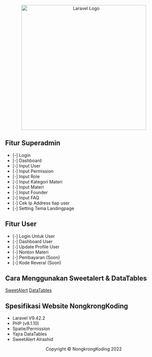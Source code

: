<p align="center"><a href="https://laravel.com" target="_blank"><img src="https://raw.githubusercontent.com/laravel/art/master/logo-lockup/5%20SVG/2%20CMYK/1%20Full%20Color/laravel-logolockup-cmyk-red.svg" width="400" alt="Laravel Logo"></a></p>


## Fitur Superadmin

- [-] Login 
- [-] Dashboard
- [-] Input User
- [-] Input Permission
- [-] Input Role
- [-] Input Kategori Materi
- [-] Input Materi
- [-] Input Founder
- [-] Input FAQ
- [-] Cek Ip Address tiap user
- [-] Setting Tema Landingpage 

## Fitur User

- [-] Login Untuk User
- [-] Dashboard User
- [-] Update Profile User
- [-] Nonton Materi
- [-] Pembayaran (Soon)
- [-] Kode Reveral (Soon)

## Cara Menggunakan Sweetalert & DataTables
<a href="https://realrashid.github.io/sweet-alert/">SweetAlert</a>
<a href="https://datatables.net/manual/installation">DataTables</a>

## Spesifikasi Website NongkrongKoding
- Laravel V9.42.2
- PHP (v8.1.10)
- Spatie/Permission
- Yajra DataTables
- SweetAlert Alrashid

<p align="center">Copyright &copy; NongkrongKoding 2022</p>
